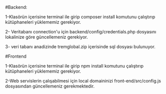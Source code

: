 ﻿#Backend: 
 
1-Klasörün içerisine terminal ile girip composer install komutunu
çalıştırıp kütüphaneleri yüklememiz gerekiyor.

2- Veritabanı connection'u için backend/config/credentials.php
dosyasını lokalinize göre güncellemeniz gerekiyor.

3- veri tabanı anadizinde tremglobal.zip içerisinde sql dosyası bulunuyor.

#Frontend

1-Klasörün içerisine terminal ile girip npm install komutunu
çalıştırıp kütüphaneleri yüklememiz gerekiyor.

2-Web servislerin çalışabilmesi için local domaininizi 
front-end/src/config.js dosyasından güncellemeniz gerekmektedir.



